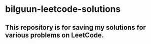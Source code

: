 # bilguun-leetcode-solutions
## This repository is for saving my solutions for various problems on LeetCode. 

